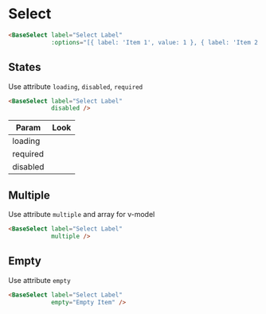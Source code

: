# Select

<div class="mt-4">
    <base-select v-model="select1"
                 label="Select Label"
                 :options="[{ label: 'Item 1', value: 1 }, { label: 'Item 2', value: 2 }]"></base-select>
</div>

```html
<BaseSelect label="Select Label"
            :options="[{ label: 'Item 1', value: 1 }, { label: 'Item 2', value: 2 }]"/>
```

<div class="h-12"></div>

## States

Use attribute `loading`, `disabled`, `required`

```html
<BaseSelect label="Select Label"
            disabled />
```

| Param    | Look                                                                           |
| -------- | ------------------------------------------------------------------------------ |
| loading  | <base-select class="w-40" label="Select" loading :options="[]"></base-select>  |
| required | <base-select class="w-40" label="Select" required :options="[]"></base-select> |
| disabled | <base-select class="w-40" label="Select" disabled :options="[]"></base-select> |

<div class="h-12"></div>

## Multiple

Use attribute `multiple` and array for v-model

<div class="mt-4">
    <base-select v-model="select2"
                 multiple
                 label="Select Label"
                 placeholder="Click To Select"
                 :options="[{ label: 'Item 1', value: 1 }, { label: 'Item 2', value: 2 }]"></base-select>
</div>

```html
<BaseSelect label="Select Label"
            multiple />
```

<div class="h-12"></div>

## Empty

Use attribute `empty`

<div class="mt-4">
    <base-select v-model="select1"
                 empty="Empty Item"
                 label="Select Label"
                 :options="[{ label: 'Item 1', value: 1 }, { label: 'Item 2', value: 2 }]"></base-select>
</div>

```html
<BaseSelect label="Select Label"
            empty="Empty Item" />
```

<script>
export default {
  data () {
    return {
      select1: '',
      select2: [],
      select3: ''
    }
  }
}
</script>
